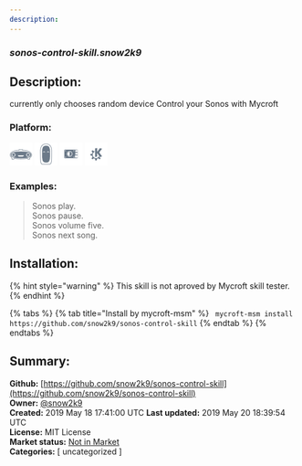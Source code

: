 ```yaml
---
description: 
---
```


### _sonos-control-skill.snow2k9_  
## Description:  
currently only chooses random device
Control your Sonos with Mycroft  
### Platform:  
 ![Mark I](../.gitbook/assets/mark-1-icon.png)  ![Mark II](../.gitbook/assets/mark-2-icon.png)  ![Picroft](../.gitbook/assets/picroft-icon.png)  ![plasmoid](../.gitbook/assets/kde.png)   
### Examples:  
> Sonos play.  
> Sonos pause.  
> Sonos volume five.  
> Sonos next song.  
  
## Installation:  
{% hint style="warning" %}
This skill is not aproved by Mycroft skill tester.
{% endhint %}
    
{% tabs %}
{% tab title="Install by mycroft-msm" %}
``` mycroft-msm install https://github.com/snow2k9/sonos-control-skill```
{% endtab %}
  {% endtabs %}
    
## Summary:  
**Github:** [https://github.com/snow2k9/sonos-control-skill](https://github.com/snow2k9/sonos-control-skill)  
**Owner:** [@snow2k9](https://github.com/snow2k9)  
**Created:** 2019 May 18 17:41:00 UTC  **Last updated:** 2019 May 20 18:39:54 UTC  
**License:** MIT License  
**Market status:** [Not in Market](https://market.mycroft.ai/skill/)  
**Categories:** [ uncategorized ]   
